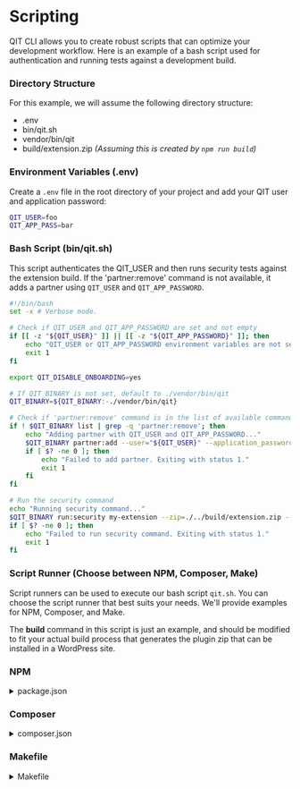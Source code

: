 # Scripting

QIT CLI allows you to create robust scripts that can optimize your development workflow. Here is an example of a bash script used for authentication and running tests against a development build.

### Directory Structure

For this example, we will assume the following directory structure:

- .env
- bin/qit.sh
- vendor/bin/qit
- build/extension.zip _(Assuming this is created by `npm run build`)_

### Environment Variables (.env)

Create a `.env` file in the root directory of your project and add your QIT user and application password:

```bash
QIT_USER=foo
QIT_APP_PASS=bar
```

### Bash Script (bin/qit.sh)

This script authenticates the QIT_USER and then runs security tests against the extension build. If the 'partner:remove' command is not available, it adds a partner using `QIT_USER` and `QIT_APP_PASSWORD`.

```bash
#!/bin/bash
set -x # Verbose mode.

# Check if QIT_USER and QIT_APP_PASSWORD are set and not empty
if [[ -z "${QIT_USER}" ]] || [[ -z "${QIT_APP_PASSWORD}" ]]; then
    echo "QIT_USER or QIT_APP_PASSWORD environment variables are not set or empty. Please set them before running the script."
    exit 1
fi

export QIT_DISABLE_ONBOARDING=yes

# If QIT_BINARY is not set, default to ./vendor/bin/qit
QIT_BINARY=${QIT_BINARY:-./vendor/bin/qit}

# Check if 'partner:remove' command is in the list of available commands
if ! $QIT_BINARY list | grep -q 'partner:remove'; then
    echo "Adding partner with QIT_USER and QIT_APP_PASSWORD..."
    $QIT_BINARY partner:add --user="${QIT_USER}" --application_password="${QIT_APP_PASSWORD}"
    if [ $? -ne 0 ]; then
        echo "Failed to add partner. Exiting with status 1."
        exit 1
    fi
fi

# Run the security command
echo "Running security command..."
$QIT_BINARY run:security my-extension --zip=./../build/extension.zip --wait
if [ $? -ne 0 ]; then
    echo "Failed to run security command. Exiting with status 1."
    exit 1
fi
```

### Script Runner (Choose between NPM, Composer, Make)

Script runners can be used to execute our bash script `qit.sh`. You can choose the script runner that best suits your needs. We'll provide examples for NPM, Composer, and Make.

<p class="warn">The <strong>build</strong> command in this script is just an example, and should be modified to fit your actual build process that generates the plugin zip that can be installed in a WordPress site.</p>

### NPM

<details>
<summary>package.json</summary>

```json
{
  "name": "Project",
  "version": "1.0.0",
  "scripts": {
    "qit-security": "npm run build && dotenv -e .env -- bash ./bin/qit.sh",
    "build": "zip -r build/extension.zip my-extension"
  },
  "devDependencies": {
    "dotenv-cli": "^7.2.1"
  }
}
```

</details>

### Composer

<details>
<summary>composer.json</summary>

```json
{
  "scripts": {
    "build": "echo Building...",
    "qit-security": "export $(cat .env | xargs) && composer run-script build && ./bin/qit.sh"
  }
}
```
</details>

### Makefile

<details>
<summary>Makefile</summary>

```
include ./.env
export

build:
        zip -r build/extension.zip my-extension

qit-security: build
        bash ./bin/qit.sh
```
</details>